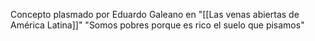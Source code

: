 Concepto plasmado por Eduardo Galeano en "[[Las venas abiertas de América Latina]]"
"Somos pobres porque es rico el suelo que pisamos"